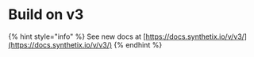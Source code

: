 # Build on v3

{% hint style="info" %}
See new docs at [https://docs.synthetix.io/v/v3/](https://docs.synthetix.io/v/v3/)
{% endhint %}
